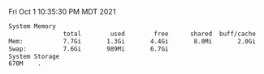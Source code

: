 Fri Oct  1 10:35:30 PM MDT 2021
```bash
System Memory
               total        used        free      shared  buff/cache   available
Mem:           7.7Gi       1.3Gi       4.4Gi       8.0Mi       2.0Gi       6.1Gi
Swap:          7.6Gi       989Mi       6.7Gi
System Storage
670M	.
```
